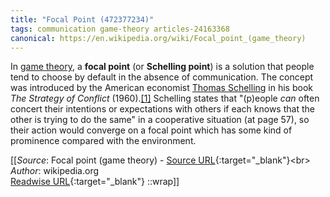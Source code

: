 ```yaml
---
title: "Focal Point (472377234)"
tags: communication game-theory articles-24163368
canonical: https://en.wikipedia.org/wiki/Focal_point_(game_theory)
---
```


In [game theory](https://en.wikipedia.org/wiki/Game_theory), a **focal point** (or **Schelling point**) is a solution that people tend to choose by default in the absence of communication. The concept was introduced by the American economist [Thomas Schelling](https://en.wikipedia.org/wiki/Thomas_Schelling) in his book *The Strategy of Conflict* (1960).[[1]](https://en.wikipedia.org/wiki/Focal_point_(game_theory)#cite_note-isbn0-674-84031-3-1) Schelling states that "(p)eople *can* often concert their intentions or expectations with others if each knows that the other is trying to do the same" in a cooperative situation (at page 57), so their action would converge on a focal point which has some kind of prominence compared with the environment.


[[_Source_: Focal point (game theory) - [Source URL](https://en.wikipedia.org/wiki/Focal_point_(game_theory)){:target="_blank"}<br>
_Author_: wikipedia.org<br>
[Readwise URL](https://readwise.io/open/472377234){:target="_blank"}
::wrap]]